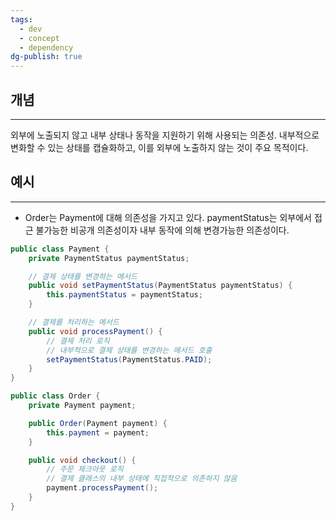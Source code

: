 ```yaml
---
tags:
  - dev
  - concept
  - dependency
dg-publish: true
---
```

## 개념
---
외부에 노출되지 않고 내부 상태나 동작을 지원하기 위해 사용되는 의존성. 내부적으로 변화할 수 있는 상태를 캡슐화하고, 이를 외부에 노출하지 않는 것이 주요 목적이다.
## 예시
---
- Order는 Payment에 대해 의존성을 가지고 있다. paymentStatus는 외부에서 접근 불가능한 비공개 의존성이자 내부 동작에 의해 변경가능한 의존성이다.
```java
public class Payment {
    private PaymentStatus paymentStatus;

    // 결제 상태를 변경하는 메서드
    public void setPaymentStatus(PaymentStatus paymentStatus) {
        this.paymentStatus = paymentStatus;
    }

    // 결제를 처리하는 메서드
    public void processPayment() {
        // 결제 처리 로직
        // 내부적으로 결제 상태를 변경하는 메서드 호출
        setPaymentStatus(PaymentStatus.PAID);
    }
}

public class Order {
    private Payment payment;

    public Order(Payment payment) {
        this.payment = payment;
    }

    public void checkout() {
        // 주문 체크아웃 로직
        // 결제 클래스의 내부 상태에 직접적으로 의존하지 않음
        payment.processPayment();
    }
}

```
